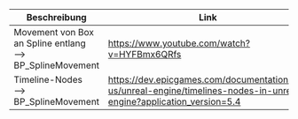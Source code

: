 
| **Beschreibung**                                            | **Link**                                                                                                             | **Datum**  | **Uhrzeit** | **Kommentar** |
| ----------------------------------------------------------- | -------------------------------------------------------------------------------------------------------------------- | ---------- | ----------- | ------------- |
| Movement von Box an Spline entlang<br>--> BP_SplineMovement | https://www.youtube.com/watch?v=HYFBmx6QRfs                                                                          | 26.10.2024 | 15.38 Uhr   |               |
| Timeline-Nodes<br>--> BP_SplineMovement                     | https://dev.epicgames.com/documentation/en-us/unreal-engine/timelines-nodes-in-unreal-engine?application_version=5.4 | 27.10.2024 | 18.15 Uhr   |               |
